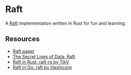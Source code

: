 # Raft

 A [Raft] implementation written in Rust for fun and learning.

[Raft]: https://raft.github.io/

## Resources

- [Raft paper](https://raft.github.io/)
- [The Secret Lives of Data: Raft](http://thesecretlivesofdata.com/raft/)
- [Raft in Rust: raft-rs by TikV](https://github.com/tikv/raft-rs)
- [Raft in Go: raft by Hashicorp](https://github.com/hashicorp/raft)
